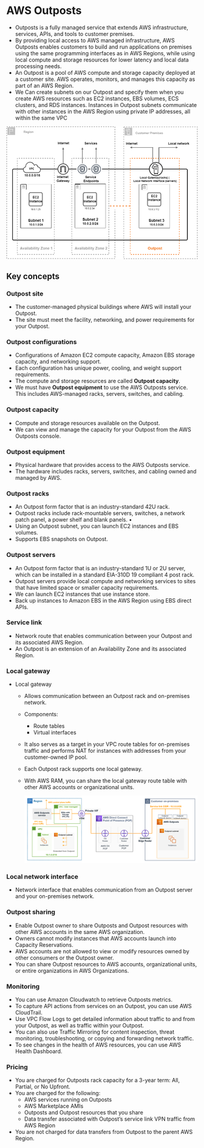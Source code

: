 # AWS Outposts

- Outposts is a fully managed service that extends AWS infrastructure, services, APIs, and tools to customer premises. 
- By providing local access to AWS managed infrastructure, AWS Outposts enables customers to build and run applications on premises using the same programming interfaces as in AWS Regions, while using local compute and storage resources for lower latency and local data processing needs.
- An Outpost is a pool of AWS compute and storage capacity deployed at a customer site. AWS operates, monitors, and manages this capacity as part of an AWS Region. 
- We Can create subnets on our Outpost and specify them when you create AWS resources such as EC2 instances, EBS volumes, ECS clusters, and RDS instances. Instances in Outpost subnets communicate with other instances in the AWS Region using private IP addresses, all within the same VPC

![outpost-networking-components](/VPC/images/outpost-networking-components.png)

## Key concepts 

### Outpost site 

- The customer-managed physical buildings where AWS will install your Outpost. 
- The site must meet the facility, networking, and power requirements for your Outpost.

###  Outpost configurations 

- Configurations of Amazon EC2 compute capacity, Amazon EBS storage capacity, and networking support. 
- Each configuration has unique power, cooling, and weight support requirements. 
- The compute and storage resources are called **Outpost capacity**.
- We must have **Outpost equipment** to use the AWS Outposts service. This includes AWS-managed racks, servers, switches, and cabling.

### Outpost capacity 

- Compute and storage resources available on the Outpost. 
- We can view and manage the capacity for your Outpost from the AWS Outposts console. 

### Outpost equipment 

- Physical hardware that provides access to the AWS Outposts service. 
- The hardware includes racks, servers, switches, and cabling owned and managed by AWS. 

### Outpost racks 

- An Outpost form factor that is an industry-standard 42U rack. 
- Outpost racks include rack-mountable servers, switches, a network patch panel, a power shelf and blank panels. •
- Using an Outpost subnet, you can launch EC2 instances and EBS volumes.
- Supports EBS snapshots on Outpost.

### Outpost servers 

- An Outpost form factor that is an industry-standard 1U or 2U server, which can be installed in a standard EIA-310D 19 compliant 4 post rack. 
- Outpost servers provide local compute and networking services to sites that have limited space or smaller capacity requirements. 
- We can launch EC2 instances that use instance store.
- Back up instances to Amazon EBS in the AWS Region using EBS direct APIs.

### Service link 

- Network route that enables communication between your Outpost and its associated AWS Region. 
- An Outpost is an extension of an Availability Zone and its associated Region. 

### Local gateway 

- Local gateway

  - Allows communication between an Outpost rack and on-premises network.

  - Components:

    - Route tables
    - Virtual interfaces

  - It also serves as a target in your VPC route tables for on-premises traffic and performs NAT for instances with addresses from your customer-owned IP pool.

  - Each Outpost rack supports one local gateway.

  - With AWS RAM, you can share the local gateway route table with other AWS accounts or organizational units.

    ![outpost-networking-components](/VPC/images/outpost-private-connectivity.png)

### Local network interface

-  Network interface that enables communication from an Outpost server and your on-premises network.

### Outpost sharing

- Enable Outpost owner to share Outposts and Outpost resources with other AWS accounts in the same AWS organization.
- Owners cannot modify instances that AWS accounts launch into Capacity Reservations.
- AWS accounts are not allowed to view or modify resources owned by other consumers or the Outpost owner.
- You can share Outpost resources to AWS accounts, organizational units, or entire organizations in AWS Organizations.

### Monitoring

- You can use Amazon Cloudwatch to retrieve Outposts metrics.
- To capture API actions from services on an Outpost, you can use AWS CloudTrail.
- Use VPC Flow Logs to get detailed information about traffic to and from your Outpost, as well as traffic within your Outpost.
- You can also use Traffic Mirroring for content inspection, threat monitoring, troubleshooting, or copying and forwarding network traffic.
- To see changes in the health of AWS resources, you can use AWS Health Dashboard.

### Pricing

- You are charged for Outposts rack capacity for a 3-year term: All, Partial, or No Upfront.
- You are charged for the following:
  - AWS services running on Outposts
  - AWS Marketplace AMIs
  - Outposts and Outpost resources that you share
  - Data transfer associated with Outpost’s service link VPN traffic from AWS Region
- You are not charged for data transfers from Outpost to the parent AWS Region.
